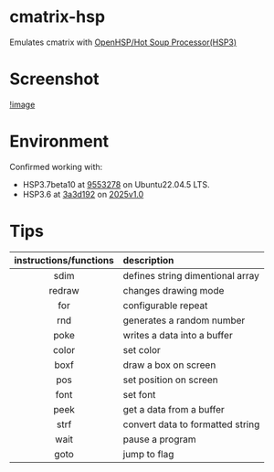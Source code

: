 # cmatrix-hsp
Emulates cmatrix with [OpenHSP/Hot Soup Processor(HSP3)](https://github.com/onitama/OpenHSP)
# Screenshot
[!image](img/screenshot.png)
# Environment
Confirmed working with:
- HSP3.7beta10 at [9553278](https://github.com/onitama/OpenHSP/tree/9553278dde6659bc980721729971bde0e143bffa) on Ubuntu22.04.5 LTS.
- HSP3.6 at [3a3d192](https://github.com/OmeSatoFoundation/OpenHSP/tree/3a3d1928ac0776a759be6fc2c4acc3fe8c06e075) on [2025v1.0](https://github.com/OmeSatoFoundation/ome2023/releases/tag/2025v1.0)
# Tips
|instructions/functions|description|
|:---:|:---|
|sdim|defines string dimentional array|
|redraw|changes drawing mode|
|for|configurable repeat|
|rnd|generates a random number|
|poke|writes a data into a buffer|
|color|set color|
|boxf|draw a box on screen|
|pos|set position on screen|
|font|set font|
|peek|get a data from a buffer|
|strf|convert data to formatted string|
|wait|pause a program|
|goto|jump to flag|
